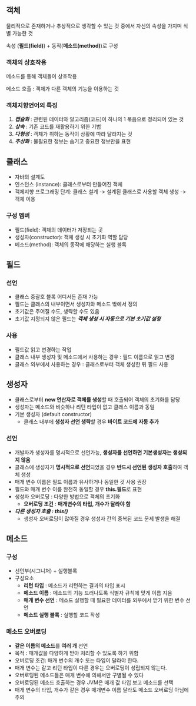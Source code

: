 ## 객체

물리적으로 존재하거나 추상적으로 생각할 수 있는 것 중에서 자신의 속성을 가지며 식별 가능한 것

속성 (**필드(field)**) + 동작(**메소드(method)**)로 구성

### 객체의 상호작용

메소드를 통해 객체들이 상호작용

메소드 호출 : 객체가 다른 객체의 기능을 이용하는 것

### 객체지향언어의 특징

1. ***캡슐화*** : 관련된 데이터와 알고리즘(코드)이 하나의 1 묶음으로 정리되어 있는 것
2. ***상속*** : 기존 코드를 재활용하기 위한 기법
3. ***다형성*** : 객체가 취하는 동작이 상황에 따라 달라지는 것
4. ***추상화*** : 불필요한 정보는 숨기고 중요한 정보만을 표현

## 클래스

- 자바의 설계도
- 인스턴스 (instance): 클래스로부터 만들어진 객체
- 객체지향 프로그래밍 단계: 클래스 설계 -> 설계된 클래스로 사용할 객체 생성 -> 객체 이용

### 구성 멤버

- 필드(field): 객체의 데이터가 저장되는 곳
- 생성자(constructor): 객체 생성 시 초기화 역할 담당
- 메소드(method): 객체의 동작에 해당하는 실행 블록

## 필드

### 선언

- 클래스 중괄호 블록 어디서든 존재 가능
- 필드는 클래스의 내부이면서 생성자와 메소드 밖에서 정의
- 초기값은 주어질 수도, 생략할 수도 있음
- 초기값 지정되지 않은 필드는 ***객체 생성 시 자동으로 기본 초기값 설정***

### 사용

- 필드값 읽고 변경하는 작업
- 클래스 내부 생성자 및 메소드에서 사용하는 경우 : 필드 이름으로 읽고 변경
- 클래스 외부에서 사용하는 경우 : 클래스로부터 객체 생성한 뒤 필드 사용

## 생성자

- 클래스로부터 **new 연산자로 객체를 생성**할 때 호출되어 객체의 초기화를 담당
- 생성자는 메소드와 비슷하나 리턴 타입이 없고 클래스 이름과 동일
- 기본 생성자 (default constructor)
  - 클래스 내부에 **생성자 선언 생략**할 경우 **바이트 코드에 자동 추가**

### 선언

- 개발자가 생성자를 명시적으로 선언가능, **생성자를 선언하면 기본생성자는 생성되지 않음**
- 클래스에 생성자가 **명시적으로 선언**되었을 경우 **반드시 선언된 생성자 호출**하여 객체 생성
- 매개 변수 이름은 필드 이름과 유사하거나 동일한 것 사용 권장
- 필드와 매개 변수 이름 완전히 동일할 경우 **this.필드**로 표현
- 생성자 오버로딩 : 다양한 방법으로 객체의 초기화
  - **오버로딩 조건** : **매개변수의 타입, 개수가 달라야 함**
- ***다른 생성자 호출 : this()***
  - 생성자 오버로딩이 많아질 경우 생성자 간의 중복된 코드 문제 발생을 해결

## 메소드

### 구성

- 선언부(시그니처) + 실행블록
- 구성요소
  - **리턴 타입** : 메소드가 리턴하는 결과의 타입 표시
  - **메소드 이름** : 메소드의 기능 드러나도록 식별자 규칙에 맞게 이름 지음
  - **매개 변수 선언** : 메소드 실행할 때 필요한 데이터를 외부에서 받기 위한 변수 선언
  - **메소드 실행 블록** : 실행할 코드 작성

### 메소드 오버로딩

- **같은 이름의 메소드**를 **여러 개** 선언
- 목적 : 매개값을 다양하게 받아 처리할 수 있도록 하기 위함
- 오버로딩 조건: 매개 변수의 개수 또는 타입이 달라야 한다.
- 매개 변수는 같고 리턴 타입이 다른 경우는 오버로딩이 성립되지 않는다.
- 오버로딩된 메소드들은 매개 변수에 의해서만 구별될 수 있다
- 오버로딩된 메소드 호출하는 경우 JVM은 매개 값 타입 보고 메소드를 선택
- 매개 변수의 타입, 개수가 같은 경우 매개변수 이름 달라도 메소드 오버로딩 아님에 주의